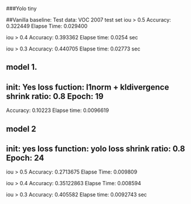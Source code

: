 ###Yolo tiny

##Vanilla baseline:
Test data: VOC 2007 test set
iou > 0.5
Accuracy: 0.322449
Elapse Time: 0.029400

iou > 0.4
Accuracy: 0.393362
Elapse time: 0.0254 sec

iou > 0.3
Accuracy: 0.440705
Elapse time: 0.02773 sec


## model 1. 
init: Yes
loss fuction: l1norm + kldivergence
shrink ratio: 0.8
Epoch: 19
-----------------------------
Accuracy: 0.10223
Elapse time: 0.0096619

## model 2
init: yes
loss function: yolo loss
shrink ratio: 0.8
Epoch: 24
-----------------------------
iou > 0.5
Accuracy: 0.2713675
Elapse Time: 0.009809

iou > 0.4
Accuracy: 0.35122863
Elapse Time: 0.008594

iou > 0.3
Accuracy: 0.405582
Elapse time: 0.0092743 sec



